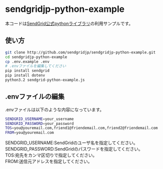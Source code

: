 # sendgridjp-python-example

本コードは[SendGrid公式pythonライブラリ](https://github.com/sendgrid/sendgrid-python)の利用サンプルです。

## 使い方

```bash
git clone http://github.com/sendgridjp/sendgridjp-python-example.git
cd sendgridjp-python-example
cp .env.example .env
# .envファイルを編集してください
pip install sendgrid
pip install dotenv
python3.2 sendgrid-python-example.js
```

## .envファイルの編集
.envファイルは以下のような内容になっています。

```bash
SENDGRID_USERNAME=your_username
SENDGRID_PASSWORD=your_password
TOS=you@youremail.com,friend1@friendemail.com,friend2@friendemail.com
FROM=you@youremail.com
```
SENDGRID_USERNAME:SendGridのユーザ名を指定してください。  
SENDGRID_PASSWORD:SendGridのパスワードを指定してください。  
TOS:宛先をカンマ区切りで指定してください。  
FROM:送信元アドレスを指定してください。  


